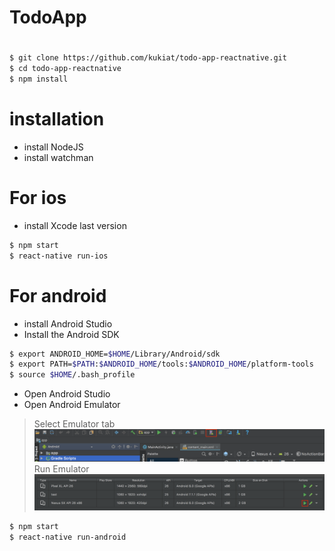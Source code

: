 # TodoApp
#
```bash
$ git clone https://github.com/kukiat/todo-app-reactnative.git
$ cd todo-app-reactnative
$ npm install
```
# installation
  - install NodeJS
  - install watchman
# For ios
  - install Xcode last version
```bash
$ npm start
$ react-native run-ios
```

# For android
  - install Android Studio
  - Install the Android SDK
```bash
$ export ANDROID_HOME=$HOME/Library/Android/sdk 
$ export PATH=$PATH:$ANDROID_HOME/tools:$ANDROID_HOME/platform-tools
$ source $HOME/.bash_profile
```
- Open Android Studio
- Open Android Emulator

> Select Emulator tab
![Alt text](https://raw.githubusercontent.com/kukiat/todo-app-reactnative/master/screen/emu.png)
> Run Emulator
![Alt text](https://raw.githubusercontent.com/kukiat/todo-app-reactnative/master/screen/start.png)

 ```bash
$ npm start
$ react-native run-android
```